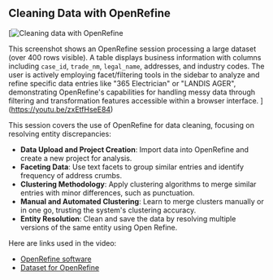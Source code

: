 ## Cleaning Data with OpenRefine

[![Cleaning data with OpenRefine](https://i.ytimg.com/vi_webp/zxEtfHseE84/sddefault.webp)

This screenshot shows an OpenRefine session processing a large dataset (over 400 rows visible). A table displays business information with columns including `case_id`, `trade_nm`, `legal_name`, addresses, and industry codes. The user is actively employing facet/filtering tools in the sidebar to analyze and refine specific data entries like "365 Electrician" or "LANDIS AGER", demonstrating OpenRefine's capabilities for handling messy data through filtering and transformation features accessible within a browser interface.
](https://youtu.be/zxEtfHseE84)

This session covers the use of OpenRefine for data cleaning, focusing on resolving entity discrepancies:

- **Data Upload and Project Creation**: Import data into OpenRefine and create a new project for analysis.
- **Faceting Data**: Use text facets to group similar entries and identify frequency of address crumbs.
- **Clustering Methodology**: Apply clustering algorithms to merge similar entries with minor differences, such as punctuation.
- **Manual and Automated Clustering**: Learn to merge clusters manually or in one go, trusting the system's clustering accuracy.
- **Entity Resolution**: Clean and save the data by resolving multiple versions of the same entity using Open Refine.

Here are links used in the video:

- [OpenRefine software](https://openrefine.org)
- [Dataset for OpenRefine](https://drive.google.com/file/d/1ccu0Xxk8UJUa2Dz4lihmvzhLjvPy42Ai/view)
